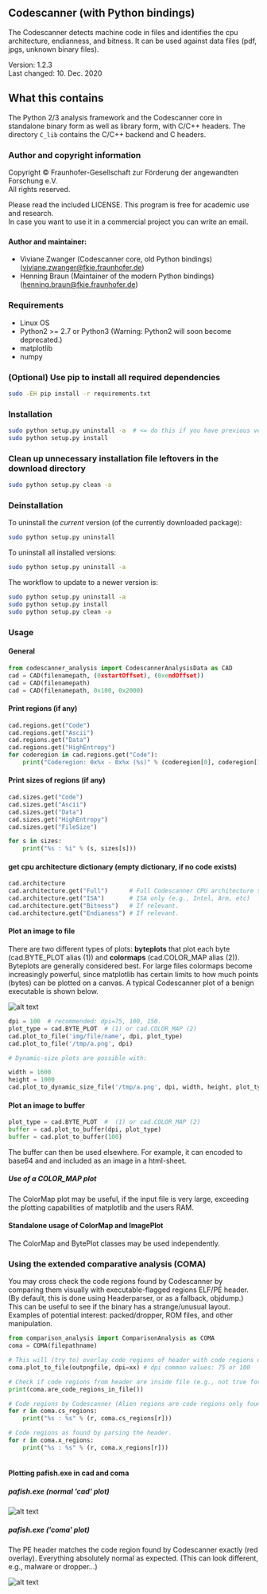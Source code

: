 ## Codescanner (with Python bindings) ##

The Codescanner detects machine code in files and identifies the cpu architecture, endianness, and bitness.
It can be used against data files (pdf, jpgs, unknown binary files).

Version: 1.2.3  
Last changed: 10. Dec. 2020

## What this contains

The Python 2/3 analysis framework and the Codescanner core in standalone 
binary form as well as library form, with C/C++ headers. 
The directory `C_lib` contains the C/C++ backend and C headers.

### Author and copyright information ###

Copyright © Fraunhofer-Gesellschaft zur Förderung der angewandten Forschung e.V.    
All rights reserved.

Please read the included LICENSE. This program is free for academic use and research.   
In case you want to use it in a commercial project you can write an email.

###

#### Author and maintainer:
- Viviane Zwanger (Codescanner core, old Python bindings) ([viviane.zwanger@fkie.fraunhofer.de](viviane.zwanger@fkie.fraunhofer.de))
- Henning Braun (Maintainer of the modern Python bindings) ([henning.braun@fkie.fraunhofer.de](henning.braun@fkie.fraunhofer.de))


### Requirements
* Linux OS
* Python2 >= 2.7 or Python3 (Warning: Python2 will soon become deprecated.)
* matplotlib
* numpy

### (Optional) Use pip to install all required dependencies
```sh
sudo -EH pip install -r requirements.txt
```

### Installation ###
```bash
sudo python setup.py uninstall -a  # <= do this if you have previous versions installed.
sudo python setup.py install 
```

### Clean up unnecessary installation file leftovers in the download directory ###
```bash
sudo python setup.py clean -a 
```

### Deinstallation ###
To uninstall the *current* version (of the currently downloaded package):
```bash
sudo python setup.py uninstall 
```

To uninstall all installed versions:
```bash
sudo python setup.py uninstall -a
```

The workflow to update to a newer version is:
```bash
sudo python setup.py uninstall -a
sudo python setup.py install 
sudo python setup.py clean -a 
```


### Usage ###

#### General ####
```python
from codescanner_analysis import CodescannerAnalysisData as CAD
cad = CAD(filenamepath, (0xstartOffset), (0xendOffset))
cad = CAD(filenamepath)
cad = CAD(filenamepath, 0x100, 0x2000)
```  

#### Print regions (if any) ####
```python
cad.regions.get("Code")
cad.regions.get("Ascii")
cad.regions.get("Data")
cad.regions.get("HighEntropy")
for coderegion in cad.regions.get("Code"): 
    print("Coderegion: 0x%x - 0x%x (%s)" % (coderegion[0], coderegion[1], coderegion[2]))
``` 

#### Print sizes of regions (if any) ####
```python
cad.sizes.get("Code")
cad.sizes.get("Ascii")
cad.sizes.get("Data")
cad.sizes.get("HighEntropy")
cad.sizes.get("FileSize")

for s in sizes: 
    print("%s : %i" % (s, sizes[s]))
``` 

#### get cpu architecture dictionary (empty dictionary, if no code exists) ####
```python
cad.architecture
cad.architecture.get("Full")      # Full Codescanner CPU architecture string
cad.architecture.get("ISA")       # ISA only (e.g., Intel, Arm, etc)
cad.architecture.get("Bitness")   # If relevant.
cad.architecture.get("Endianess") # If relevant.
``` 

#### Plot an image to file ####

There are two different types of plots: **byteplots** that plot each byte 
(cad.BYTE_PLOT alias (1)) and **colormaps** (cad.COLOR_MAP alias (2)). 
Byteplots are generally considered best. For large files colormaps become 
increasingly powerful, since matplotlib has certain limits to how much 
points (bytes) can be plotted on a canvas. 
A typical Codescanner plot of a benign executable is shown below.

![alt text](examples/benign_executable_byteplot.png "Codescanner plot of a typical executable")


```python
dpi = 100  # recommended: dpi=75, 100, 150.
plot_type = cad.BYTE_PLOT  # (1) or cad.COLOR_MAP (2) 
cad.plot_to_file('img/file/name', dpi, plot_type)
cad.plot_to_file('/tmp/a.png', dpi)

# Dynamic-size plots are possible with:

width = 1600
height = 1000
cad.plot_to_dynamic_size_file('/tmp/a.png', dpi, width, height, plot_type)
```   
#### Plot an image to buffer ####
```python
plot_type = cad.BYTE_PLOT  #  (1) or cad.COLOR_MAP (2) 
buffer = cad.plot_to_buffer(dpi, plot_type)
buffer = cad.plot_to_buffer(100)
```  

The buffer can then be used elsewhere. For example, it can encoded to 
base64 and and included as an image in a html-sheet. 

##### Use of a COLOR_MAP plot #####
The ColorMap plot may be useful, if the input file is very large, exceeding the plotting capabilities of matplotlib and the users RAM.


#### Standalone usage of ColorMap and ImagePlot ####
The ColorMap and BytePlot classes may be used independently.

### Using the extended **com**parative **a**nalysis (COMA) ###
You may cross check the code regions found by Codescanner by comparing 
them visually with executable-flagged regions ELF/PE header. 
(By default, this is done using Headerparser, or as a fallback, objdump.)
This can be useful to see if the binary has a strange/unusual layout. 
Examples of potential interest: packed/dropper, ROM files, and other manipulation.

```python
from comparison_analysis import ComparisonAnalysis as COMA
coma = COMA(filepathname)

# This will (try to) overlay code regions of header with code regions of Codescanner.
coma.plot_to_file(outpngfile, dpi=xx) # dpi common values: 75 or 100

# Check if code regions from header are inside file (e.g., not true for ROM files or memdumps).
print(coma.are_code_regions_in_file())

# Code regions by Codescanner (Alien regions are code regions only found by Codescanner and not found py parsing the header.)
for r in coma.cs_regions: 
    print("%s : %s" % (r, coma.cs_regions[r]))

# Code regions as found by parsing the header.
for r in coma.x_regions: 
    print("%s : %s" % (r, coma.x_regions[r]))
    
```  

#### Plotting pafish.exe in cad and coma ####

##### pafish.exe (normal 'cad' plot) ##### 

![alt text](examples/pafish_cad.png "Codescanner plot of a typical executable")


##### pafish.exe ('coma' plot) ##### 
The PE header matches the code region found by Codescanner exactly (red overlay). 
Everything absolutely normal as expected. (This can look different, e.g., malware or dropper...)

![alt text](examples/pafish_coma.png "Codescanner plot of a typical executable")


